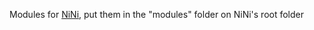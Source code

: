 Modules for [NiNi](https://github.com/HarHar/NiNi), put them in the "modules" folder on NiNi's root folder
